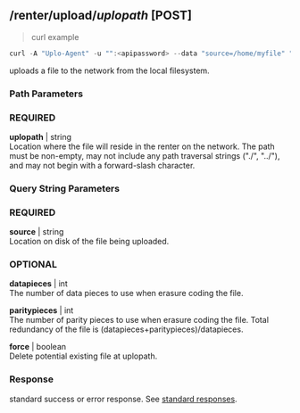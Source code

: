## /renter/upload/*uplopath* [POST]
> curl example

```go
curl -A "Uplo-Agent" -u "":<apipassword> --data "source=/home/myfile" "localhost:8480/renter/upload/myfile"
```

uploads a file to the network from the local filesystem.

### Path Parameters
### REQUIRED
**uplopath** | string  
Location where the file will reside in the renter on the network. The path must
be non-empty, may not include any path traversal strings ("./", "../"), and may
not begin with a forward-slash character.

### Query String Parameters
### REQUIRED
**source** | string  
Location on disk of the file being uploaded.

### OPTIONAL
**datapieces** | int  
The number of data pieces to use when erasure coding the file.

**paritypieces** | int  
The number of parity pieces to use when erasure coding the file. Total
redundancy of the file is (datapieces+paritypieces)/datapieces.

**force** | boolean  
Delete potential existing file at uplopath.

### Response

standard success or error response. See [standard
responses](#standard-responses).
